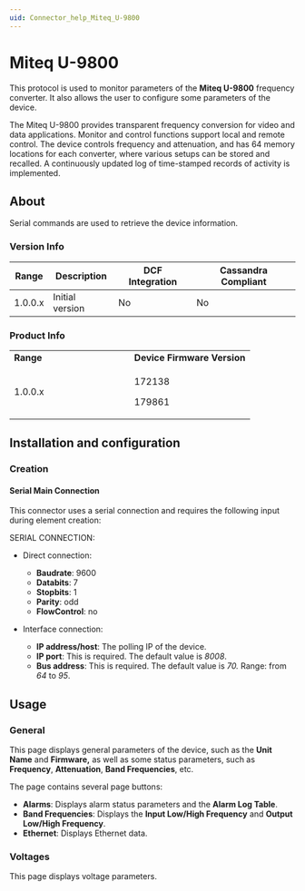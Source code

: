```yaml
---
uid: Connector_help_Miteq_U-9800
---
```


# Miteq U-9800

This protocol is used to monitor parameters of the **Miteq U-9800** frequency converter. It also allows the user to configure some parameters of the device.

The Miteq U-9800 provides transparent frequency conversion for video and data applications. Monitor and control functions support local and remote control. The device controls frequency and attenuation, and has 64 memory locations for each converter, where various setups can be stored and recalled. A continuously updated log of time-stamped records of activity is implemented.

## About

Serial commands are used to retrieve the device information.

### Version Info

| **Range** | **Description** | **DCF Integration** | **Cassandra Compliant** |
|------------------|-----------------|---------------------|-------------------------|
| 1.0.0.x          | Initial version | No                  | No                      |

### Product Info

<table>
<colgroup>
<col style="width: 50%" />
<col style="width: 50%" />
</colgroup>
<tbody>
<tr class="odd">
<td><strong>Range</strong></td>
<td><strong>Device Firmware Version</strong></td>
</tr>
<tr class="even">
<td>1.0.0.x</td>
<td><p>172138</p>
<p>179861</p></td>
</tr>
</tbody>
</table>

## Installation and configuration

### Creation

#### Serial Main Connection

This connector uses a serial connection and requires the following input during element creation:

SERIAL CONNECTION:

- Direct connection:

  - **Baudrate**: 9600
  - **Databits**: 7
  - **Stopbits**: 1
  - **Parity**: odd
  - **FlowControl**: no

- Interface connection:

  - **IP address/host**: The polling IP of the device.
  - **IP port**: This is required. The default value is *8008*.
  - **Bus address**: This is required. The default value is *70.* Range: from *64* to *95*.

## Usage

### General

This page displays general parameters of the device, such as the **Unit Name** and **Firmware,** as well as some status parameters, such as **Frequency**, **Attenuation**, **Band Frequencies**, etc.

The page contains several page buttons:

- **Alarms**: Displays alarm status parameters and the **Alarm Log Table**.
- **Band Frequencies**: Displays the **Input Low/High Frequency** and **Output Low/High Frequency**.
- **Ethernet**: Displays Ethernet data.

### Voltages

This page displays voltage parameters.
